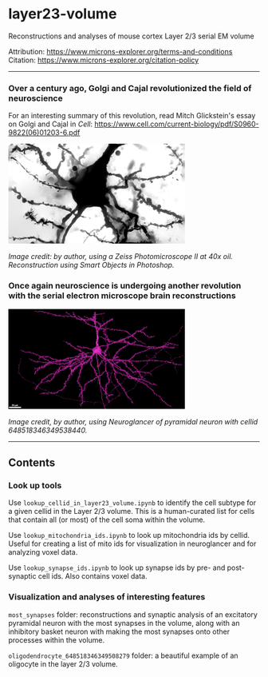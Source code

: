 # layer23-volume
Reconstructions and analyses of mouse cortex Layer 2/3 serial EM volume

Attribution: https://www.microns-explorer.org/terms-and-conditions<br>
Citation: https://www.microns-explorer.org/citation-policy<br>

***

### Over a century ago, Golgi and Cajal revolutionized the field of neuroscience

For an interesting summary of this revolution, read Mitch Glickstein's essay on Golgi and Cajal in <em>Cell</em>: https://www.cell.com/current-biology/pdf/S0960-9822(06)01203-6.pdf

![Pyramidal neuron of the mouse cortex stained using the Golgi method](img/golgistain.png "Serial LM reconstruction of Golgi stained neuron")  

<em>Image credit: by author, using a Zeiss Photomicroscope II at 40x oil. Reconstruction using Smart Objects in Photoshop.</em>

### Once again neuroscience is undergoing another revolution with the serial electron microscope brain reconstructions

![Pyramdial neuron from the Layer 2/3 serial EM volume](img/layer23pyr.png "Serial EM reconstruction using Neuroglancer")  

<em>Image credit, by author, using Neuroglancer of pyramidal neuron with cellid 648518346349538440.</em> 

***

## Contents

### Look up tools

Use `lookup_cellid_in_layer23_volume.ipynb` to identify the cell subtype for a given cellid in the Layer 2/3 volume. This is a human-curated list for cells that contain all (or most) of the cell soma within the volume.

Use `lookup_mitochondria_ids.ipynb` to look up mitochondria ids by cellid. Useful for creating a list of mito ids for visualization in neuroglancer and for analyzing voxel data.

Use `lookup_synapse_ids.ipynb` to look up synapse ids by pre- and post-synaptic cell ids. Also contains voxel data.

### Visualization and analyses of interesting features

`most_synapses` folder: reconstructions and synaptic analysis of an excitatory pyramidal neuron with the most synapses in the volume, along with an inhibitory basket neuron with making the most synapses onto other processes within the volume. 

`oligodendrocyte_648518346349508279` folder: a beautiful example of an oligocyte in the layer 2/3 volume. 
